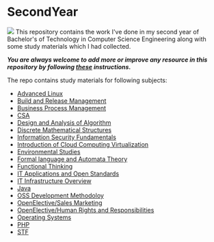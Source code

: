 # SecondYear
![](https://static.careers360.mobi/media/presets/860X430/presets/860X360/article_images/2019/8/23/XAT-2020-best-books.webp)
This repository contains the work I've done in my second year of Bachelor's of Technology in Computer Science Engineering along with some study materials which I had collected.


***You are always welcome to add more or improve any resource in this repository by following [these](https://github.com/Aman9026/SecondYear/blob/master/CONTRIBUTING.md) instructions.***


The repo contains study materials for following subjects:

* [Advanced Linux](https://github.com/Aman9026/SecondYear/tree/master/Advanced_linux)
* [Build and Release Management](https://github.com/Aman9026/SecondYear/tree/master/Build_and_Release_management)
* [Business Process Management](https://github.com/Aman9026/SecondYear/tree/master/Business_Process_Management)
* [CSA](https://github.com/Aman9026/SecondYear/tree/master/CSA)
* [Design and Analysis of Algorithm](https://github.com/Aman9026/SecondYear/tree/master/DAA)
* [Discrete Mathematical Structures](https://github.com/Aman9026/SecondYear/tree/master/Discrete_Mathematical_Structures)
* [Information Security Fundamentals](https://github.com/Aman9026/SecondYear/tree/master/Information_Security_Fundamentals)
* [Introduction of Cloud Computing Virtualization](https://github.com/Aman9026/SecondYear/tree/master/Introduction_of_Cloud_Computing___Virtualization)
* [Environmental Studies](https://github.com/Aman9026/FirstYear/tree/master/Environmental_Studies)
* [Formal language and Automata Theory](https://github.com/Aman9026/SecondYear/tree/master/Automata)
* [Functional Thinking](https://github.com/Aman9026/FirstYear/tree/master/Functional_Thinking)
* [IT Applications and Open Standards](https://github.com/Aman9026/FirstYear/tree/master/IT_Applications___Open_Standards)
* [IT Infrastructure Overview](https://github.com/Aman9026/FirstYear/tree/master/IT_Infrastructure_Landscape_Overview)
* [Java](https://github.com/Aman9026/SecondYear/tree/master/Java)
* [OSS Development Methodoloy](https://github.com/Aman9026/SecondYear/tree/master/OSS_Development_Methodoloy)
* [OpenElective/Sales Marketing](https://github.com/Aman9026/SecondYear/tree/master/OpenElective/Sales___Marketing)
* [OpenElective/Human Rights and Responsibilities](https://github.com/Aman9026/SecondYear/tree/master/OpenElective/Human_Rights_and_Responsibilities)
* [Operating Systems](https://github.com/Aman9026/SecondYear/tree/master/Operating_Systems)
* [PHP](https://github.com/Aman9026/SecondYear/tree/master/PHP)
* [STF](https://github.com/Aman9026/SecondYear/tree/master/STF)

